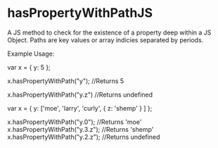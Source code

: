 hasPropertyWithPathJS
==================

A JS method to check for the existence of a property deep within a JS Object.
Paths are key values or array indicies separated by periods.

Example Usage:

var x = { 
	y: 5
};

x.hasPropertyWithPath("y"); //Returns 5

x.hasPropertyWithPath("y.z") //Returns undefined


var x = {
	y: ['moe', 'larry', 'curly', { z: 'shemp' } ]
};

x.hasPropertyWithPath("y.0"); //Returns 'moe'
x.hasPropertyWithPath("y.3.z"); //Returns 'shemp'
x.hasPropertyWithPath("y.2.z"); //Returns undefined